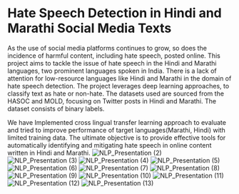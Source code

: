 # Hate Speech Detection in Hindi and Marathi Social Media Texts
As the use of social media platforms continues to grow, so does the incidence
of harmful content, including hate speech, posted online. 
This project aims to tackle the issue of hate speech in the Hindi and Marathi languages, two prominent languages spoken in India. There is a lack of attention for low-resource languages like Hindi and Marathi in the domain of hate speech detection. The project leverages deep learning approaches, to classify text as hate or non-hate. The datasets used are sourced from the HASOC and MOLD, focusing on Twitter posts in Hindi and Marathi. The dataset consists of binary labels. 

We have Implemented cross lingual transfer learning approach to evaluate and tried to improve performance of target languages(Marathi, Hindi) with limited training data. The ultimate objective is to provide effective tools for automatically identifying and mitigating hate speech in online content written in Hindi and Marathi.
![NLP_Presentation (2)](https://github.com/SanketPatil29/hate-speech-detection-in-hindi-and-marathi/assets/67180623/65e76952-c739-4ade-9302-7849f8d8c6c4)
![NLP_Presentation (3)](https://github.com/SanketPatil29/hate-speech-detection-in-hindi-and-marathi/assets/67180623/2fe9e2fa-57e6-41f3-8b74-cc362ab8b6cf)
![NLP_Presentation (4)](https://github.com/SanketPatil29/hate-speech-detection-in-hindi-and-marathi/assets/67180623/05146fab-1f0c-416c-84bb-85d7d5880ede)
![NLP_Presentation (5)](https://github.com/SanketPatil29/hate-speech-detection-in-hindi-and-marathi/assets/67180623/284d63bb-4a75-4828-8d43-57f2a9b784a2)
![NLP_Presentation (6)](https://github.com/SanketPatil29/hate-speech-detection-in-hindi-and-marathi/assets/67180623/6724584a-8db6-4147-9d78-f8498157ad19)
![NLP_Presentation (7)](https://github.com/SanketPatil29/hate-speech-detection-in-hindi-and-marathi/assets/67180623/1e02424d-20fa-4040-b89b-1616b1063204)
![NLP_Presentation (8)](https://github.com/SanketPatil29/hate-speech-detection-in-hindi-and-marathi/assets/67180623/7ccb823d-ad93-4b8f-b0d3-01e738af1bb7)
![NLP_Presentation (9)](https://github.com/SanketPatil29/hate-speech-detection-in-hindi-and-marathi/assets/67180623/1d8b8ee5-9ec0-4eda-bf5b-670cafa0278f)
![NLP_Presentation (10)](https://github.com/SanketPatil29/hate-speech-detection-in-hindi-and-marathi/assets/67180623/0ff4bd3d-9882-4594-be07-9d0fed9221d7)
![NLP_Presentation (11)](https://github.com/SanketPatil29/hate-speech-detection-in-hindi-and-marathi/assets/67180623/1d1613de-e25a-4928-b82a-8598dac613b4)
![NLP_Presentation (12)](https://github.com/SanketPatil29/hate-speech-detection-in-hindi-and-marathi/assets/67180623/c60ad1ba-abbc-43b5-8839-fa2342c8a8e1)
![NLP_Presentation (13)](https://github.com/SanketPatil29/hate-speech-detection-in-hindi-and-marathi/assets/67180623/ac8a688a-32b8-4be0-aa68-36a8107466d8)
